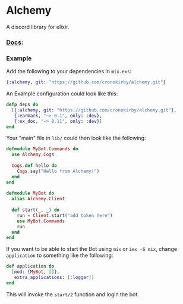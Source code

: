 # Alchemy

A discord library for elixir.

### [Docs](https://cronokirby.github.io/alchemy-docs/):

### Example

Add the following to your dependencies in `mix.exs`:

```elixir
{:alchemy, git: "https://github.com/cronokirby/alchemy.git"}
```
An Example configuration could look like this:
```elixir
defp deps do
  [{:alchemy, git: "https://github.com/cronokirby/alchemy.git"},
   {:earmark, "~> 0.1", only: :dev},
   {:ex_doc, "~> 0.11", only: :dev}]
end
```

Your "main" file in `lib/` could then look like the following:

```elixir
defmodule MyBot.Commands do
  use Alchemy.Cogs
  
  Cogs.def hello do
    Cogs.say("Hello from Alchemy!")
  end
end
  
defmodule MyBot do
  alias Alchemy.Client
  
  def start(_, _) do
    run = Client.start("add token here")
    use MyBot.Commands
    run
  end
end
```

If you want to be able to start the Bot using `mix` or `iex -S mix`, change `application` to something like the following:
```elixir
def application do
  [mod: {MyBot, []},
   extra_applications: [:logger]]
end
```

This will invoke the `start/2` function and login the bot.
